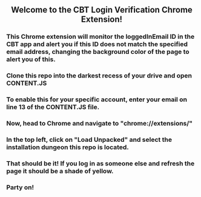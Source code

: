 ## <center>Welcome to the CBT Login Verification Chrome Extension!<center>

### This Chrome extension will monitor the loggedInEmail ID in the CBT app and alert you if this ID does not match the specified email address, changing the background color of the page to alert you of this. 


### Clone this repo into the darkest recess of your drive and open CONTENT.JS

### To enable this for your specific account, enter your email on line 13 of the CONTENT.JS file.

### Now, head to Chrome and navigate to "chrome://extensions/"

### In the top left, click on "Load Unpacked" and select the installation dungeon this repo is located.

### That should be it! If you log in as someone else and refresh the page it should be a shade of yellow.

### Party on!